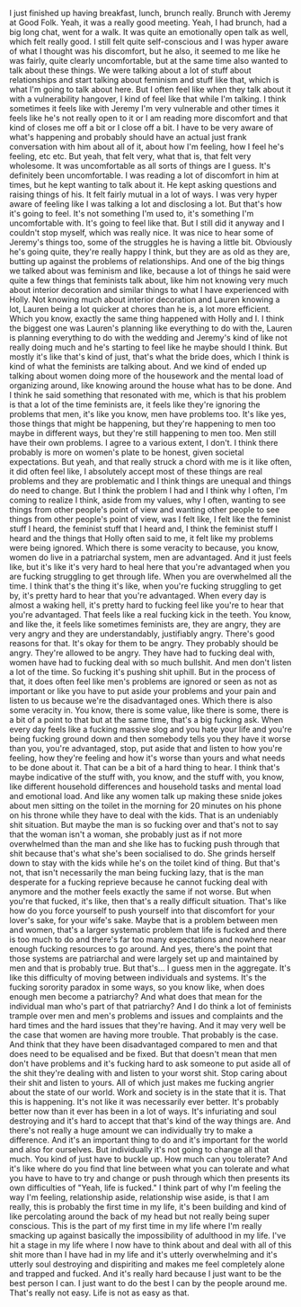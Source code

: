 ﻿I just finished up having breakfast, lunch, brunch really.
Brunch with Jeremy at Good Folk.
Yeah, it was a really good meeting.
Yeah, I had brunch, had a big long chat, went for a walk.
It was quite an emotionally open talk as well, which felt really good.
I still felt quite self-conscious and I was hyper aware of what I thought was his discomfort,
but he also, it seemed to me like he was fairly, quite clearly uncomfortable, but at the same
time also wanted to talk about these things.
We were talking about a lot of stuff about relationships and start talking about feminism
and stuff like that, which is what I'm going to talk about here.
But I often feel like when they talk about it with a vulnerability hangover, I kind of
feel like that while I'm talking.
I think sometimes it feels like with Jeremy I'm very vulnerable and other times it feels
like he's not really open to it or I am reading more discomfort and that kind of closes me
off a bit or I close off a bit.
I have to be very aware of what's happening and probably should have an actual just frank
conversation with him about all of it, about how I'm feeling, how I feel he's feeling,
etc etc.
But yeah, that felt very, what that is, that felt very wholesome.
It was uncomfortable as all sorts of things are I guess.
It's definitely been uncomfortable.
I was reading a lot of discomfort in him at times, but he kept wanting to talk about it.
He kept asking questions and raising things of his.
It felt fairly mutual in a lot of ways.
I was very hyper aware of feeling like I was talking a lot and disclosing a lot.
But that's how it's going to feel.
It's not something I'm used to, it's something I'm uncomfortable with.
It's going to feel like that.
But I still did it anyway and I couldn't stop myself, which was really nice.
It was nice to hear some of Jeremy's things too, some of the struggles he is having a little
bit.
Obviously he's going quite, they're really happy I think, but they are as old as they
are, butting up against the problems of relationships.
And one of the big things we talked about was feminism and like, because a lot of things
he said were quite a few things that feminists talk about, like him not knowing very much
about interior decoration and similar things to what I have experienced with Holly.
Not knowing much about interior decoration and Lauren knowing a lot, Lauren being a lot
quicker at chores than he is, a lot more efficient.
Which you know, exactly the same thing happened with Holly and I.
I think the biggest one was Lauren's planning like everything to do with the, Lauren is
planning everything to do with the wedding and Jeremy's kind of like not really doing
much and he's starting to feel like he maybe should I think.
But mostly it's like that's kind of just, that's what the bride does, which I think
is kind of what the feminists are talking about.
And we kind of ended up talking about women doing more of the housework and the mental
load of organizing around, like knowing around the house what has to be done.
And I think he said something that resonated with me, which is that his problem is that
a lot of the time feminists are, it feels like they're ignoring the problems that men,
it's like you know, men have problems too.
It's like yes, those things that might be happening, but they're happening to men too
maybe in different ways, but they're still happening to men too.
Men still have their own problems.
I agree to a various extent, I don't.
I think there probably is more on women's plate to be honest, given societal expectations.
But yeah, and that really struck a chord with me is it like often, it did often feel like,
I absolutely accept most of these things are real problems and they are problematic and
I think things are unequal and things do need to change.
But I think the problem I had and I think why I often, I'm coming to realize I think,
aside from my values, why I often, wanting to see things from other people's point of
view and wanting other people to see things from other people's point of view, was I felt
like, I felt like the feminist stuff I heard, the feminist stuff that I heard and, I think
the feminist stuff I heard and the things that Holly often said to me, it felt like my
problems were being ignored.
Which there is some veracity to because, you know, women do live in a patriarchal system,
men are advantaged.
And it just feels like, but it's like it's very hard to heal here that you're advantaged
when you are fucking struggling to get through life.
When you are overwhelmed all the time.
I think that's the thing it's like, when you're fucking struggling to get by, it's pretty hard
to hear that you're advantaged.
When every day is almost a waking hell, it's pretty hard to fucking feel like you're to
hear that you're advantaged.
That feels like a real fucking kick in the teeth.
You know, and like the, it feels like sometimes feminists are, they are angry, they are very
angry and they are understandably, justifiably angry.
There's good reasons for that.
It's okay for them to be angry.
They probably should be angry.
They're allowed to be angry.
They have had to fucking deal with, women have had to fucking deal with so much bullshit.
And men don't listen a lot of the time.
So fucking it's pushing shit uphill.
But in the process of that, it does often feel like men's problems are ignored or seen
as not as important or like you have to put aside your problems and your pain and listen
to us because we're the disadvantaged ones.
Which there is also some veracity in.
You know, there is some value, like there is some, there is a bit of a point to that
but at the same time, that's a big fucking ask.
When every day feels like a fucking massive slog and you hate your life and you're being
fucking ground down and then somebody tells you they have it worse than you, you're advantaged,
stop, put aside that and listen to how you're feeling, how they're feeling and how it's
worse than yours and what needs to be done about it.
That can be a bit of a hard thing to hear.
I think that's maybe indicative of the stuff with, you know, and the stuff with, you know,
like different household differences and household tasks and mental load and emotional load.
And like any women talk up making these snide jokes about men sitting on the toilet in the
morning for 20 minutes on his phone on his throne while they have to deal with the kids.
That is an undeniably shit situation.
But maybe the man is so fucking over and that's not to say that the woman isn't a
woman, she probably just as if not more overwhelmed than the man and she like has to fucking push
through that shit because that's what she's been socialised to do.
She grinds herself down to stay with the kids while he's on the toilet kind of thing.
But that's not, that isn't necessarily the man being fucking lazy, that is the man desperate
for a fucking reprieve because he cannot fucking deal with anymore and the mother feels exactly
the same if not worse.
But when you're that fucked, it's like, then that's a really difficult situation.
That's like how do you force yourself to push yourself into that discomfort for your lover's
sake, for your wife's sake.
Maybe that is a problem between men and women, that's a larger systematic problem that life
is fucked and there is too much to do and there's far too many expectations and nowhere
near enough fucking resources to go around.
And yes, there's the point that those systems are patriarchal and were largely set up and
maintained by men and that is probably true.
But that's...
I guess men in the aggregate.
It's like this difficulty of moving between individuals and systems.
It's the fucking sorority paradox in some ways, so you know like, when does enough men become
a patriarchy?
And what does that mean for the individual man who's part of that patriarchy?
And I do think a lot of feminists trample over men and men's problems and issues and
complaints and the hard times and the hard issues that they're having.
And it may very well be the case that women are having more trouble.
That probably is the case.
And think that they have been disadvantaged compared to men and that does need to be equalised
and be fixed.
But that doesn't mean that men don't have problems and it's fucking hard to ask someone
to put aside all of the shit they're dealing with and listen to your worst shit.
Stop caring about their shit and listen to yours.
All of which just makes me fucking angrier about the state of our world.
Work and society is in the state that it is.
That this is happening.
It's not like it was necessarily ever better.
It's probably better now than it ever has been in a lot of ways.
It's infuriating and soul destroying and it's hard to accept that that's kind of the way
things are.
And there's not really a huge amount we can individually try to make a difference.
And it's an important thing to do and it's important for the world and also for ourselves.
But individually it's not going to change all that much.
You kind of just have to buckle up.
How much can you tolerate?
And it's like where do you find that line between what you can tolerate and what you
have to have to try and change or push through which then presents its own difficulties of
"Yeah, life is fucked."
I think part of why I'm feeling the way I'm feeling, relationship aside, relationship
wise aside, is that I am really, this is probably the first time in my life, it's been building
and kind of like percolating around the back of my head but not really being super conscious.
This is the part of my first time in my life where I'm really smacking up against basically
the impossibility of adulthood in my life.
I've hit a stage in my life where I now have to think about and deal with all of this shit
more than I have had in my life and it's utterly overwhelming and it's utterly soul destroying
and dispiriting and makes me feel completely alone and trapped and fucked.
And it's really hard because I just want to be the best person I can.
I just want to do the best I can by the people around me.
That's really not easy.
Life is not as easy as that.
